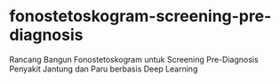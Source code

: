 # fonostetoskogram-screening-pre-diagnosis
Rancang Bangun Fonostetoskogram untuk Screening Pre-Diagnosis Penyakit Jantung dan Paru berbasis Deep Learning
